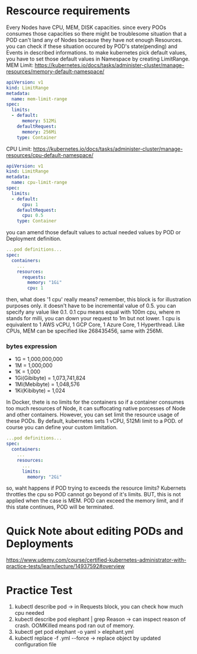# Rescource requirements
Every Nodes have CPU, MEM, DISK capacities. since every POOs consumes those capacities so there might be troublesome situation that a POD can't land
any of Nodes because they have not enough Resources. you can check if these situation occured by POD's state(pending) and Events in described informations.
to make kubernetes pick default values, you have to set those default values in Namespace by creating LimitRange.  
MEM Limit: https://kubernetes.io/docs/tasks/administer-cluster/manage-resources/memory-default-namespace/
```YAML
apiVersion: v1
kind: LimitRange
metadata:
  name: mem-limit-range
spec:
  limits:
  - default:
      memory: 512Mi
    defaultRequest:
      memory: 256Mi
    type: Container
```
CPU Limit: https://kubernetes.io/docs/tasks/administer-cluster/manage-resources/cpu-default-namespace/  
```YAML
apiVersion: v1
kind: LimitRange
metadata:
  name: cpu-limit-range
spec:
  limits:
  - default:
      cpu: 1
    defaultRequest:
      cpu: 0.5
    type: Container
```
you can amend those default values to actual needed values by POD or Deployment definition. 
```YAML
...pod definitions...
spec:
  containers:
    ...
    resources:
      requests:
        memory: "1Gi"
        cpu: 1
```
then, what does '1 cpu' really means? remember, this block is for illustration purposes only. it doesn't have to be incremental value of 0.5. you can specify any value like 0.1.
0.1 cpu means equal with 100m cpu, where m stands for milli, you can down your request to 1m but not lower.
1 cpu is equivalent to 1 AWS vCPU, 1 GCP Core, 1 Azure Core, 1 Hyperthread. Like CPUs, MEM can be specified like 268435456, same with 256Mi.

### bytes expression
- 1G = 1,000,000,000
- 1M = 1,000,000
- 1K = 1,000
- 1Gi(Gibibyte) = 1,073,741,824
- 1Mi(Mebibyte) = 1,048,576
- 1Ki(Kibibyte) = 1,024

In Docker, thete is no limits for the containers so if a container consumes too much resources of Node, it can suffocating native porcesses of Node and other containers.
However, you can set limit the resource usage of these PODs. By default, kubernetes sets 1 vCPU, 512Mi limit to a POD. of course you can define your custom limitation.
```YAML
...pod definitions...
spec:
  containers:
    ...
    resources:
      ...
      limits:
        memory: "2Gi"
```
so, waht happens if POD trying to exceeds the resource limits? Kubernets throttles the cpu so POD cannot go beyond of it's limits.
BUT, this is not applied when the case is MEM. POD can exceed the memory limit, and if this state continues, POD will be terminated.

# Quick Note about editing PODs and Deployments
https://www.udemy.com/course/certified-kubernetes-administrator-with-practice-tests/learn/lecture/14937592#overview

# Practice Test
1. kubectl describe pod <podname> -> in Requests block, you can check how much cpu needed
2. kubectl describe pod elephant | grep Reason  -> can inspect reason of crash. OOMKilled  means pod ran out of memory.
3. kubectl get pod elephant -o yaml > elephant.yml
4. kubectl replace -f <filename>.yml --force -> replace object by updated configuration file


           
